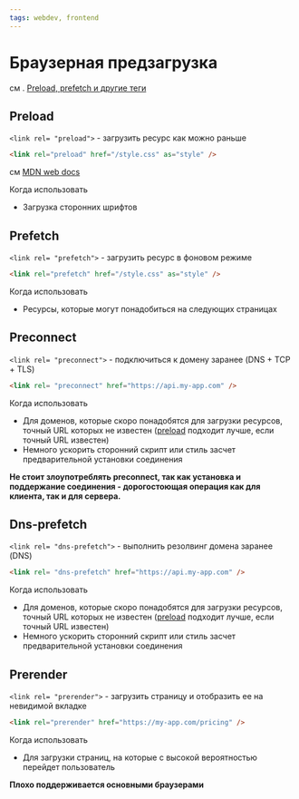 ```yaml
---
tags: webdev, frontend
---
```


# Браузерная предзагрузка

см . [Preload, prefetch и другие теги](https://habr.com/ru/post/445264/)


## Preload
`<link rel= "preload">` - загрузить ресурс как можно раньше
```html
<link rel="preload" href="/style.css" as="style" />
```
см [MDN web docs](https://developer.mozilla.org/en-US/docs/Web/HTML/Attributes/rel/preload#what_types_of_content_can_be_preloaded)

Когда использовать
+ Загрузка сторонних шрифтов



## Prefetch
`<link rel= "prefetch">` - загрузить ресурс в фоновом режиме
```html
<link rel="prefetch" href="/style.css" as="style" />
```

Когда использовать
+ Ресурсы, которые могут понадобиться на следующих страницах

## Preconnect
`<link rel= "preconnect">` - подключиться к домену заранее (DNS + TCP + TLS)
```html
<link rel= "preconnect" href="https://api.my-app.com" />
```

Когда использовать
+ Для доменов, которые скоро понадобятся для загрузки ресурсов, точный URL которых не известен ([preload](#Preload) подходит лучше, если точный URL известен)
+ Немного ускорить сторонний скрипт или стиль засчет предварительной установки соединения

**Не стоит злоупотреблять preconnect, так как установка и поддержание соединения - дорогостоющая операция как для клиента, так и для сервера.**

## Dns-prefetch
`<link rel= "dns-prefetch">` - выполнить резолвинг домена заранее (DNS)
```html
<link rel= "dns-prefetch" href="https://api.my-app.com" />
```

Когда использовать
+ Для доменов, которые скоро понадобятся для загрузки ресурсов, точный URL которых не известен ([preload](#Preload) подходит лучше, если точный URL известен)
+ Немного ускорить сторонний скрипт или стиль засчет предварительной установки соединения

## Prerender
`<link rel= "prerender">` - загрузить страницу и отобразить ее на невидимой вкладке
```html
<link rel="prerender" href="https://my-app.com/pricing" />
```

Когда использовать
+ Для загрузки страниц, на которые с высокой вероятностью перейдет пользователь


**Плохо поддерживается основными браузерами**